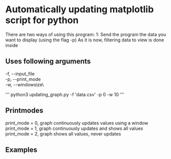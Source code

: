 # Automatically updating matplotlib script for python 
There are two ways of using this program:
1: Send the program the data you want to display (using the flag -p)
As it is now, filtering data to view is done inside 

## Uses following arguments 
-f, --input_file\
-p, --print_mode\
-w, --windowsize\

'''
python3 updating_graph.py -f 'data.csv' -p 0 -w 10
'''

## Printmodes
print_mode = 0,	graph continuously updates values using a window \
print_mode = 1,	graph continuously updates and shows all values \
print_mode = 2,	graph shows all values, never updates 

## Examples